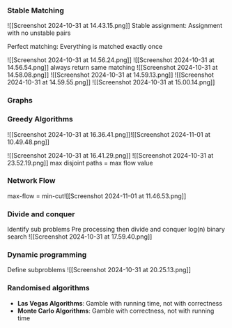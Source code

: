 ### Stable Matching 
![[Screenshot 2024-10-31 at 14.43.15.png]]
Stable assignment:
Assignment with no unstable pairs

Perfect matching:
Everything is matched exactly once

![[Screenshot 2024-10-31 at 14.56.24.png]]
![[Screenshot 2024-10-31 at 14.56.54.png]]
always return same matching
![[Screenshot 2024-10-31 at 14.58.08.png]]
![[Screenshot 2024-10-31 at 14.59.13.png]]
![[Screenshot 2024-10-31 at 14.59.55.png]]
![[Screenshot 2024-10-31 at 15.00.14.png]]

### Graphs

### Greedy Algorithms
![[Screenshot 2024-10-31 at 16.36.41.png]]![[Screenshot 2024-11-01 at 10.49.48.png]]

![[Screenshot 2024-10-31 at 16.41.29.png]]
![[Screenshot 2024-10-31 at 23.52.19.png]]
max disjoint paths = max flow value

### Network Flow
max-flow = min-cut![[Screenshot 2024-11-01 at 11.46.53.png]]
### Divide and conquer
Identify sub problems
Pre processing then divide and conquer
log(n) binary search
![[Screenshot 2024-10-31 at 17.59.40.png]]
### Dynamic programming 
Define subproblems
![[Screenshot 2024-10-31 at 20.25.13.png]]

### Randomised algorithms
- **Las Vegas Algorithms**: Gamble with running time, not with correctness
- **Monte Carlo Algorithms**: Gamble with correctness, not with running time